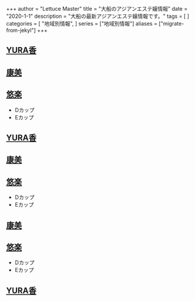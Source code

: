 +++
author = "Lettuce Master"
title = "大船のアジアンエステ嬢情報"
date = "2020-1-1"
description = "大船の最新アジアンエステ嬢情報です。"
tags = [
]
categories = [
    "地域別情報",
]
series = ["地域別情報"]
aliases = ["migrate-from-jekyl"]
+++

## [YURA香](http://hoguraku.info/)
## [康美](http://haruk.work/)
## [悠楽](http://yu-raku.info/)
- Dカップ
- Eカップ
## [YURA香](http://hoguraku.info/)
## [康美](http://haruk.work/)
## [悠楽](http://yu-raku.info/)
- Dカップ
- Eカップ
## [康美](http://haruk.work/)
## [悠楽](http://yu-raku.info/)
- Dカップ
- Eカップ
## [YURA香](http://hoguraku.info/)
